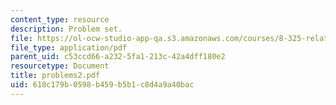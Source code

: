 ```yaml
---
content_type: resource
description: Problem set.
file: https://ol-ocw-studio-app-qa.s3.amazonaws.com/courses/8-325-relativistic-quantum-field-theory-iii-spring-2003/618c179b0598b459b5b1c8d4a9a40bac_problems2.pdf
file_type: application/pdf
parent_uid: c53ccd66-a232-5fa1-213c-42a4dff180e2
resourcetype: Document
title: problems2.pdf
uid: 618c179b-0598-b459-b5b1-c8d4a9a40bac
---
```

